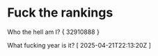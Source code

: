 # Fuck the rankings

Who the hell am I?
{ 32910888 }

What fucking year is it?
[ 2025-04-21T22:13:20Z ]
